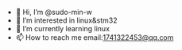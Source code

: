 - 👋 Hi, I’m @sudo-min-w
- 👀 I’m interested in linux&stm32
- 🌱 I’m currently learning linux
- 📫 How to reach me email:1741322453@qq.com

<!---
sudo-min-w/sudo-min-w is a ✨ special ✨ repository because its `README.md` (this file) appears on your GitHub profile.
You can click the Preview link to take a look at your changes.
--->
